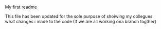 My first readme

This file has been updated for the sole purpose of shoiwing my collegues what
changes i made to the code (If we are all working ona branch togther)